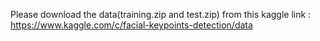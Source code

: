 Please download the data(training.zip and test.zip) from this kaggle link : https://www.kaggle.com/c/facial-keypoints-detection/data
